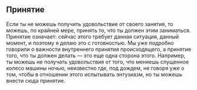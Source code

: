 ## Принятие

Если ты не можешь получить удовольствие от своего занятия, то можешь, по крайней мере, принять то, что ты должен этим заниматься. Принятие означает: сейчас этого требует данная ситуация, данный момент, и поэтому я делаю это с готовностью. Мы уже подробно
говорили о важности внутреннего принятия происходящего, а принятие того, что ты должен делать — это еще одна сторона этого. Например, ты можешь не получать удовольствия от того, что меняешь спущенное
колесо машины ночью, неизвестно где, под дождем, не говоря уже о том, чтобы в отношении этого испытывать энтузиазм, но ты можешь внести сюда принятие.